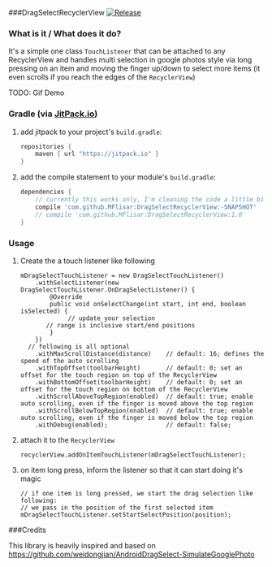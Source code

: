 ###DragSelectRecyclerView [![Release](https://jitpack.io/v/MFlisar/DragSelectRecyclerView.svg)](https://jitpack.io/#MFlisar/DragSelectRecyclerView)

### What is it / What does it do?
It's a simple one class `TouchListener` that can be attached to any RecyclerView and handles multi selection in google photos style via long pressing on an item and moving the finger up/down to select more items (it even scrolls if you reach the edges of the `RecyclerView`)

TODO: Gif Demo
 
### Gradle (via [JitPack.io](https://jitpack.io/))

1. add jitpack to your project's `build.gradle`:

	```groovy
	repositories {
	    maven { url "https://jitpack.io" }
	}
	```
2. add the compile statement to your module's `build.gradle`:

	```groovy
	dependencies {
	    // currently this works only, I'm cleaning the code a little bit before making the first release
	    compile 'com.github.MFlisar:DragSelectRecyclerView:-SNAPSHOT'
	    // compile 'com.github.MFlisar:DragSelectRecyclerView:1.0'
	}
	```

### Usage

1. Create the a touch listener like following

	```
	mDragSelectTouchListener = new DragSelectTouchListener()
		.withSelectListener(new DragSelectTouchListener.OnDragSelectListener() {
			@Override
			public void onSelectChange(int start, int end, boolean isSelected) {
				 // update your selection
	       // range is inclusive start/end positions
			}
		})
	  // following is all optional
		.withMaxScrollDistance(distance)    // default: 16; defines the speed of the auto scrolling
		.withTopOffset(toolbarHeight)       // default: 0; set an offset for the touch region on top of the RecyclerView
		.withBottomOffset(toolbarHeight)    // default: 0; set an offset for the touch region on bottom of the RecyclerView
		.withScrollAboveTopRegion(enabled)  // default: true; enable auto scrolling, even if the finger is moved above the top region
		.withScrollBelowTopRegion(enabled)  // default: true; enable auto scrolling, even if the finger is moved below the top region
		.withDebug(enabled);                // default: false;
	```

2. attach it to the `RecyclerView`

	```
	recyclerView.addOnItemTouchListener(mDragSelectTouchListener);
	```

3. on item long press, inform the listener so that it can start doing it's magic

	```
	// if one item is long pressed, we start the drag selection like following:
	// we pass in the position of the first selected item
	mDragSelectTouchListener.setStartSelectPosition(position);
	```
	
###Credits

This library is heavily inspired and based on https://github.com/weidongjian/AndroidDragSelect-SimulateGooglePhoto
